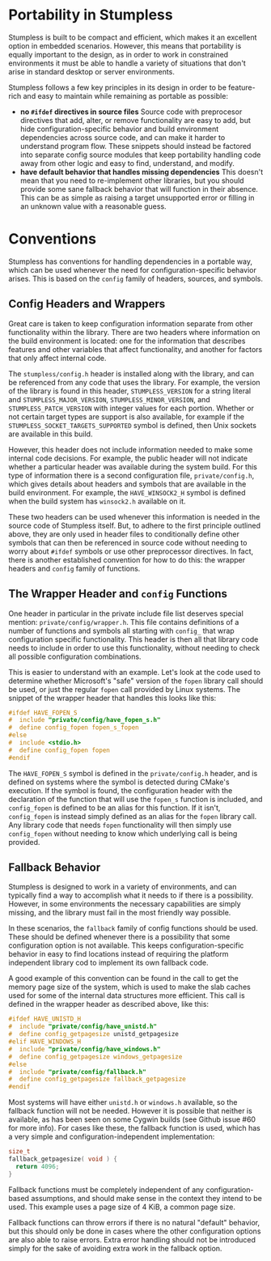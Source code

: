 # Portability in Stumpless

Stumpless is built to be compact and efficient, which makes it an excellent
option in embedded scenarios. However, this means that portability is equally
important to the design, as in order to work in constrained environments it must
be able to handle a variety of situations that don't arise in standard desktop
or server environments.

Stumpless follows a few key principles in its design in order to be feature-rich
and easy to maintain while remaining as portable as possible:
 * **no `#ifdef` directives in source files**
   Source code with preprocesor directives that add, alter, or remove
   functionality are easy to add, but hide configuration-specific behavior and
   build environment dependencies across source code, and can make it harder to
   understand program flow. These snippets should instead be factored into
   separate config source modules that keep portability handling code away from
   other logic and easy to find, understand, and modify.
 * **have default behavior that handles missing dependencies**
   This doesn't mean that you need to re-implement other libraries, but you
   should provide some sane fallback behavior that will function in their
   absence. This can be as simple as raising a target unsupported error or
   filling in an unknown value with a reasonable guess.

# Conventions

Stumpless has conventions for handling dependencies in a portable way, which can
be used whenever the need for configuration-specific behavior arises. This is
based on the `config` family of headers, sources, and symbols.

## Config Headers and Wrappers

Great care is taken to keep configuration information separate from other
functionality within the library. There are two headers where information on
the build environment is located: one for the information that describes
features and other variables that affect functionality, and another for factors
that only affect internal code.

The `stumpless/config.h` header is installed along with the library, and can
be referenced from any code that uses the library. For example, the version of
the library is found in this header, `STUMPLESS_VERSION` for a string literal
and `STUMPLESS_MAJOR_VERSION`, `STUMPLESS_MINOR_VERSION`, and
`STUMPLESS_PATCH_VERSION` with integer values for each portion. Whether or not
certain target types are support is also available, for example if the
`STUMPLESS_SOCKET_TARGETS_SUPPORTED` symbol is defined, then Unix sockets are
available in this build.

However, this header does not include information needed to make some internal
code decisions. For example, the public header will not indicate whether a
particular header was available during the system build. For this type of
information there is a second configuration file, `private/config.h`, which
gives details about headers and symbols that are available in the build
environment. For example, the `HAVE_WINSOCK2_H` symbol is defined when the
build system has `winsock2.h` available on it.

These two headers can be used whenever this information is needed in the source
code of Stumpless itself. But, to adhere to the first principle outlined above,
they are only used in header files to conditionally define other symbols that
can then be referenced in source code without needing to worry about `#ifdef`
symbols or use other preprocessor directives. In fact, there is another
established convention for how to do this: the wrapper headers and `config`
family of functions.

## The Wrapper Header and `config` Functions

One header in particular in the private include file list deserves special
mention: `private/config/wrapper.h`. This file contains definitions of a number
of functions and symbols all starting with `config_` that wrap configuration
specific functionality. This header is then all that library code needs to
include in order to use this functionality, without needing to check all
possible configuration combinations.

This is easier to understand with an example. Let's look at the code used to
determine whether Microsoft's "safe" version of the `fopen` library call should
be used, or just the regular `fopen` call provided by Linux systems. The snippet
of the wrapper header that handles this looks like this:

```c
#ifdef HAVE_FOPEN_S
#  include "private/config/have_fopen_s.h"
#  define config_fopen fopen_s_fopen
#else
#  include <stdio.h>
#  define config_fopen fopen
#endif
```

The `HAVE_FOPEN_S` symbol is defined in the `private/config.h` header, and is
defined on systems where the symbol is detected during CMake's execution. If the
symbol is found, the configuration header with the declaration of the function
that will use the `fopen_s` function is included, and `config_fopen` is defined
to be an alias for this function. If it isn't, `config_fopen` is instead simply
defined as an alias for the `fopen` library call. Any library code that needs
`fopen` functionality will then simply use `config_fopen` without needing to
know which underlying call is being provided.

## Fallback Behavior

Stumpless is designed to work in a variety of environments, and can typically
find a way to accomplish what it needs to if there is a possibility. However,
in some environments the necessary capabilities are simply missing, and the
library must fail in the most friendly way possible.

In these scenarios, the `fallback` family of config functions should be used.
These should be defined whenever there is a possibility that some configuration
option is not available. This keeps configuration-specific behavior in easy to
find locations instead of requiring the platform independent library cod to
implement its own fallback code.

A good example of this convention can be found in the call to get the memory
page size of the system, which is used to make the slab caches used for some of
the internal data structures more efficient. This call is defined in the wrapper
header as described above, like this:

```c
#ifdef HAVE_UNISTD_H
#  include "private/config/have_unistd.h"
#  define config_getpagesize unistd_getpagesize
#elif HAVE_WINDOWS_H
#  include "private/config/have_windows.h"
#  define config_getpagesize windows_getpagesize
#else
#  include "private/config/fallback.h"
#  define config_getpagesize fallback_getpagesize
#endif
```

Most systems will have either `unistd.h` or `windows.h` available, so the
fallback function will not be needed. However it is possible that neither is
available, as has been seen on some Cygwin builds (see Github issue #60 for
more info). For cases like these, the fallback function is used, which has a
very simple and configuration-independent implementation:

```c
size_t
fallback_getpagesize( void ) {
  return 4096;
}

```

Fallback functions must be completely independent of any configuration-based
assumptions, and should make sense in the context they intend to be used. This
example uses a page size of 4 KiB, a common page size.

Fallback functions can throw errors if there is no natural "default" behavior,
but this should only be done in cases where the other configuration options are
also able to raise errors. Extra error handling should not be introduced simply
for the sake of avoiding extra work in the fallback option.
